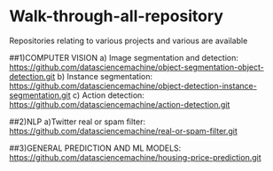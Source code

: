 # Walk-through-all-repository
Repositories relating to various projects and various are available 

##1)COMPUTER VISION
a) Image segmentation and detection: https://github.com/datasciencemachine/object-segmentation-object-detection.git
b) Instance segmentation: https://github.com/datasciencemachine/object-detection-instance-segmentation.git
c) Action detection: https://github.com/datasciencemachine/action-detection.git

##2)NLP
a)Twitter real or spam filter: https://github.com/datasciencemachine/real-or-spam-filter.git

##3)GENERAL PREDICTION AND ML MODELS:
https://github.com/datasciencemachine/housing-price-prediction.git
